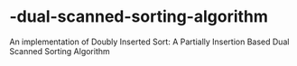 # -dual-scanned-sorting-algorithm
An implementation of Doubly Inserted Sort: A Partially Insertion Based Dual Scanned Sorting Algorithm
